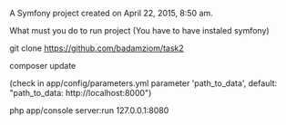 
A Symfony project created on April 22, 2015, 8:50 am.

What must you do to run project (You have to have instaled symfony)

git clone https://github.com/badamziom/task2

composer update

(check in app/config/parameters.yml parameter 'path_to_data', default: "path_to_data: http://localhost:8000")

php app/console server:run 127.0.0.1:8080